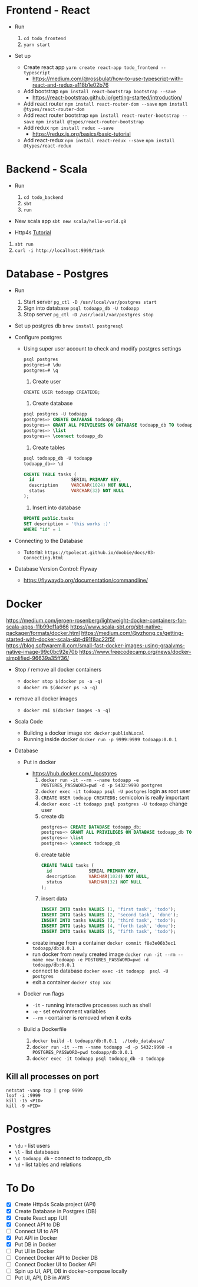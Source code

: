 # Frontend - React

- Run
    1. `cd todo_frontend`
    2. `yarn start`

- Set up
  - Create react app `yarn create react-app todo_frontend --typescript`
    - https://medium.com/@rossbulat/how-to-use-typescript-with-react-and-redux-a118b1e02b76
  - Add bootstrap `npm install react-bootstrap bootstrap --save`
    - https://react-bootstrap.github.io/getting-started/introduction/
  - Add react router `npm install react-router-dom --save` `npm install @types/react-router-dom`
  - Add react router bootstrap `npm install react-router-bootstrap --save` `npm install @types/react-router-bootstrap`
  - Add redux `npm install redux --save`
    - https://redux.js.org/basics/basic-tutorial
  - Add react-redux `npm install react-redux --save` `npm install @types/react-redux`





# Backend - Scala

- Run
  1. `cd todo_backend`
  2. `sbt`
  3. `run`

- New scala app `sbt new scala/hello-world.g8`

-  Http4s
  [Tutorial](https://medium.com/@alandevlin7/http4s-v0-2-1d2d859d86c4)
  1. `sbt run`
  2. `curl -i http://localhost:9999/task`





# Database - Postgres

- Run
  1. Start server `pg_ctl -D /usr/local/var/postgres start`
  2. Sign into database `psql todoapp_db -U todoapp`
  3. Stop server `pg_ctl -D /usr/local/var/postgres stop`

- Set up postgres db `brew install postgresql`

- Configure postgres
  - Using super user account to check and modify postgres settings
    ```sql
    psql postgres
    postgres=# \du
    postgres=# \q
    ```
    1. Create user
    ```
    CREATE USER todoapp CREATEDB;
    ```
    1. Create database
    ```sql
    psql postgres -U todoapp
    postgres=> CREATE DATABASE todoapp_db;
    postgres=> GRANT ALL PRIVILEGES ON DATABASE todoapp_db TO todoapp; 
    postgres=> \list 
    postgres=> \connect todoapp_db
    ```
    1. Create tables
    ```sql
    psql todoapp_db -U todoapp
    todoapp_db=> \d

    CREATE TABLE tasks (
      id              SERIAL PRIMARY KEY,
      description     VARCHAR(1024) NOT NULL,
      status          VARCHAR(32) NOT NULL
    );
    ```
    1. Insert into database
    ```sql
    UPDATE public.tasks 
    SET description = 'this works :)' 
    WHERE "id" = 1
    ```

- Connecting to the Database
  - Tutorial: `https://tpolecat.github.io/doobie/docs/03-Connecting.html`


- Database Version Control: Flyway
  - https://flywaydb.org/documentation/commandline/





# Docker
https://medium.com/jeroen-rosenberg/lightweight-docker-containers-for-scala-apps-11b99cf1a666
https://www.scala-sbt.org/sbt-native-packager/formats/docker.html
https://medium.com/@yzhong.cs/getting-started-with-docker-scala-sbt-d91f8ac22f5f
https://blog.softwaremill.com/small-fast-docker-images-using-graalvms-native-image-99c0bc92e70b
https://www.freecodecamp.org/news/docker-simplified-96639a35ff36/

- Stop / remove all docker containers
  - `docker stop $(docker ps -a -q)`
  - `docker rm $(docker ps -a -q)`

- remove all docker images
  - `docker rmi $(docker images -a -q)`

- Scala Code
  - Building a docker image `sbt docker:publishLocal`
  - Running inside docker `docker run -p 9999:9999 todoapp:0.0.1`

- Database
  - Put in docker
    - https://hub.docker.com/_/postgres
      1. `docker run -it --rm --name todoapp -e POSTGRES_PASSWORD=pwd -d -p 5432:9990 postgres`
      2. `docker exec -it todoapp psql -U postgres` login as root user
      3. `CREATE USER todoapp CREATEDB;` semicolon is really important
      4. `docker exec -it todoapp psql postgres -U todoapp` change user
      5. create db
          ```sql
          postgres=> CREATE DATABASE todoapp_db;
          postgres=> GRANT ALL PRIVILEGES ON DATABASE todoapp_db TO todoapp; 
          postgres=> \list 
          postgres=> \connect todoapp_db
          ```
      6. create table
          ```sql
          CREATE TABLE tasks (
            id              SERIAL PRIMARY KEY,
            description     VARCHAR(1024) NOT NULL,
            status          VARCHAR(32) NOT NULL
          );
          ```
      7. insert data
          ```sql
          INSERT INTO tasks VALUES (1, 'first task', 'todo');
          INSERT INTO tasks VALUES (2, 'second task', 'done');
          INSERT INTO tasks VALUES (3, 'third task', 'todo');
          INSERT INTO tasks VALUES (4, 'forth task', 'done');
          INSERT INTO tasks VALUES (5, 'fifth task', 'todo');
          ```
    - create image from a container
        `docker commit f8e3e06b3ec1 todoapp/db:0.0.1`
    - run docker from newly created image
        `docker run -it --rm --name new_todoapp -e POSTGRES_PASSWORD=pwd -d todoapp/db:0.0.1 `
    - connect to database
        `docker exec -it todoapp  psql -U postgres`
    - exit a container
        `docker stop xxx`

  - Docker `run` flags
    - `-it` - running interactive processes such as shell
    - `-e` - set environment variables
    - `--rm` - container is removed when it exits

  - Build a Dockerfile
    1. `docker build -t todoapp/db:0.0.1  ./todo_database/`
    2. `docker run -it --rm --name todoapp -d -p 5432:9990 -e POSTGRES_PASSWORD=pwd todoapp/db:0.0.1`
    3. `docker exec -it todoapp psql todoapp_db -U todoapp`

## Kill all processes on port
```
netstat -vanp tcp | grep 9999
lsof -i :9999
kill -15 <PID>
kill -9 <PID>
```


# Postgres
- `\du` - list users
- `\l` - list databases
- `\c todoapp_db` - connect to todoapp_db
- `\d` - list tables and relations



# To Do
- [x] Create Http4s Scala project (API)
- [x] Create Database in Postgres (DB)
- [x] Create React app (UI)
- [x] Connect API to DB
- [ ] Connect UI to API
- [x] Put API in Docker
- [x] Put DB in Docker
- [ ] Put UI in Docker
- [ ] Connect Docker API to Docker DB
- [ ] Connect Docker UI to Docker API
- [ ] Spin up UI, API, DB in docker-compose locally
- [ ] Put UI, API, DB in AWS